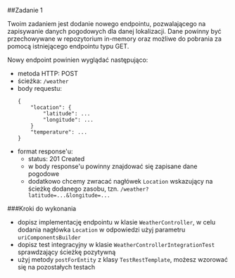 ##Zadanie 1

Twoim zadaniem jest dodanie nowego endpointu, pozwalającego na zapisywanie danych pogodowych dla danej lokalizacji.
Dane powinny być przechowywane w repozytorium in-memory oraz możliwe do pobrania za pomocą istniejącego endpointu typu GET.

Nowy endpoint powinien wyglądać następująco:

* metoda HTTP: POST
* ścieżka: ```/weather```
* body requestu:
    ```
    {
        "location": {
            "latitude": ...
            "longitude": ...
        }
        "temperature": ...
    }
    ```
* format response'u:
  * status: 201 Created
  * w body response'u powinny znajdować się zapisane dane pogodowe
  * dodatkowo chcemy zwracać nagłówek ```Location``` wskazujący na ścieżkę dodanego zasobu, tzn. ```/weather?latitude=...&longitude=...```
  
###Kroki do wykonania
* dopisz implementację endpointu w klasie ```WeatherController```, w celu dodania nagłówka ```Location``` w odpowiedzi użyj parametru ```uriComponentsBuilder```
* dopisz test integracyjny w klasie ```WeatherControllerIntegrationTest``` sprawdzający ścieżkę pozytywną
* użyj metody ```postForEntity``` z klasy ```TestRestTemplate```, możesz wzorować się na pozostałych testach

